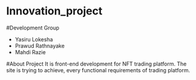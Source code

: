 # Innovation_project
 
#Development Group
<ul>
 <li>Yasiru Lokesha</li>
 <li>Prawud Rathnayake</li>
 <li>Mahdi Razie</li>
</ul>

#About Project
It is front-end development for NFT trading platform. The site is trying to achieve, every functional requirements of trading platform.
